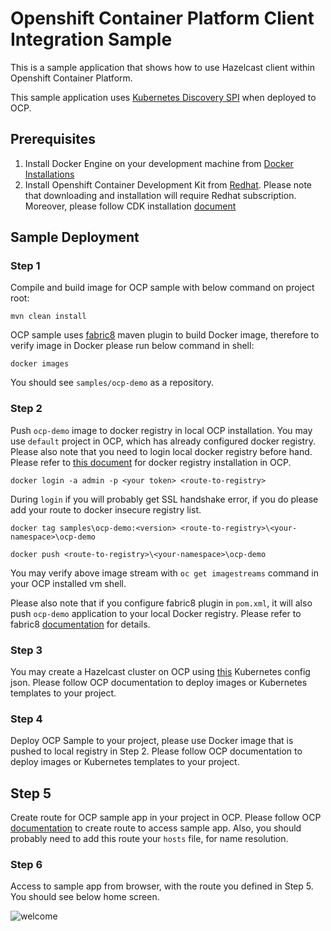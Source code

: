 # Openshift Container Platform Client Integration Sample
 
 This is a sample application that shows how to use Hazelcast client within Openshift Container Platform.
 
 This sample application uses [Kubernetes Discovery SPI](https://github.com/hazelcast/hazelcast-kubernetes) when deployed 
 to OCP.
  
  ## Prerequisites
   
   1) Install Docker Engine on your development machine from [Docker Installations](https://docs.docker.com/engine/installation/)
   2) Install Openshift Container Development Kit from [Redhat](https://developers.redhat.com/products/cdk/download/). Please note that
   downloading and installation will require Redhat subscription. Moreover, please follow CDK installation
   [document](https://access.redhat.com/documentation/en-us/red_hat_container_development_kit/2.4/html/installation_guide/)
    
   ## Sample Deployment
   
   ### Step 1
   Compile and build image for OCP sample with below command on project root:
   ```
   mvn clean install
   ```
   OCP sample uses [fabric8](https://fabric8.io/) maven plugin to build Docker image, therefore to verify image in Docker please run below command in shell:
   ```
   docker images
   ```
   You should see ``` samples/ocp-demo ``` as a repository.
   
   ### Step 2
   Push ```ocp-demo``` image to docker registry in local OCP installation. You may use ```default``` project in OCP, which
   has already configured docker registry. 
   Please also note that you need to login local docker registry before hand. Please refer to [this document](https://docs.openshift.com/enterprise/3.2/install_config/install/docker_registry.html)
   for docker registry installation in OCP.
   
   ```docker login -a admin -p <your token> <route-to-registry>```
   
   During ```login``` if you will probably get SSL handshake error, if you do please add your route to docker insecure
   registry list.
   
   ```docker tag samples\ocp-demo:<version> <route-to-registry>\<your-namespace>\ocp-demo```
   
   ```docker push <route-to-registry>\<your-namespace>\ocp-demo```
   
   You may verify above image stream with ```oc get imagestreams``` command in your OCP installed vm shell.
   
   Please also note that if you configure fabric8 plugin in ```pom.xml```, it will also push ```ocp-demo``` application
   to your local Docker registry. Please refer to fabric8 [documentation](https://maven.fabric8.io/) for details.
   
   ### Step 3
   You may create a Hazelcast cluster on OCP using [this](https://github.com/hazelcast/hazelcast-docker/blob/master/hazelcast-openshift-origin/hazelcast-template.js) Kubernetes config json.
   Please follow OCP documentation to deploy images or Kubernetes templates to your project.
   
   ### Step 4
   Deploy OCP Sample to your project, please use Docker image that is pushed to local registry in Step 2.
   Please follow OCP documentation to deploy images or Kubernetes templates to your project.
   
   ## Step 5
   Create route for OCP sample app in your project in OCP.
   Please follow OCP [documentation](https://access.redhat.com/documentation/en-us/openshift_enterprise/3.2/html/developer_guide/dev-guide-routes) to create route to access sample app.
   Also, you should probably need to add this route your ```hosts``` file, for name resolution.
   
   ### Step 6
   Access to sample app from browser, with the route you defined in Step 5. You should see below home screen.
   
   ![welcome](markdown/images/welcome.png)